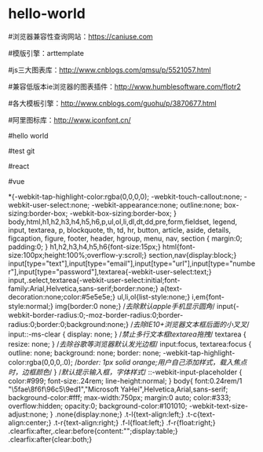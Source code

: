# hello-world

#浏览器兼容性查询网站：https://caniuse.com

#模版引擎：arttemplate

#js三大图表库：http://www.cnblogs.com/qmsu/p/5521057.html

#兼容低版本ie浏览器的图表插件：http://www.humblesoftware.com/flotr2

#各大模板引擎：http://www.cnblogs.com/guohu/p/3870677.html

#阿里图标库：http://www.iconfont.cn/

#hello world

#test git

#react 

#vue

*{-webkit-tap-highlight-color:rgba(0,0,0,0);
	-webkit-touch-callout:none;
	-webkit-user-select:none;
	-webkit-appearance:none;
	outline:none;
	box-sizing:border-box;
	-webkit-box-sizing:border-box;
}
body,html,h1,h2,h3,h4,h5,h6,p,ul,ol,li,dl,dt,dd,pre,form,fieldset, legend, input, textarea, p, blockquote, th, td, hr, button, article, aside, details, figcaption, figure, footer, header, hgroup, menu, nav, section {
	margin:0;
	padding:0;
}
h1,h2,h3,h4,h5,h6{font-size:15px;}
html{font-size:100px;height:100%;overflow-y:scroll;}
section,nav{display:block;}
input[type="text"],input[type="email"],input[type="url"],input[type="number"],input[type="password"],textarea{-webkit-user-select:text;}
input,.select,textarea{-webkit-user-select:initial;font-family:Arial,Helvetica,sans-serif;border:none;}
a{text-decoration:none;color:#5e5e5e;}
ul,li,ol{list-style:none;}
i,em{font-style:normal;}
img{border:0 none;}
/*去除默认apple手机显示圆角*/
input{-webkit-border-radius:0;-moz-border-radius:0;border-radius:0;border:0;background:none;}
/*去除IE10+浏览器文本框后面的小叉叉*/
input::-ms-clear {
    display: none;
}
/*禁止多行文本框textarea拖拽*/
textarea {
    resize: none;
}
/*去除谷歌等浏览器默认发光边框*/
input:focus, textarea:focus {
    outline: none;
    background: none;
    border: none;
    -webkit-tap-highlight-color:rgba(0,0,0,.0);
   /*border: 1px solid orange;用户自己添加样式，载入焦点时，边框颜色*/
}
/*默认提示输入框，字体样式*/
::-webkit-input-placeholder {
color:#999;
font-size:.24rem;
line-height:normal;
} 
body{
	font:0.24rem/1 "\5fae\8f6f\96c5\9ed1","Microsoft YaHei",Helvetica,Arial,sans-serif;
	background-color:#fff;
	max-width:750px;
	margin:0 auto;
	color:#333;
	overflow:hidden;
	opacity:0;
	background-color:#101010;
	-webkit-text-size-adjust:none;
}
.none{display:none;}
.t-l{text-align:left;}
.t-c{text-align:center;}
.t-r{text-align:right;}
.f-l{float:left;}
.f-r{float:right;}
.clearfix:after,.clear:before{content:"";display:table;}
.clearfix:after{clear:both;} 
